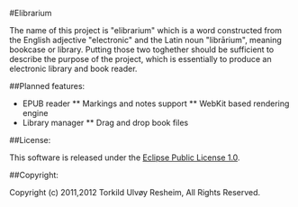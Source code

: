 #Elibrarium

The name of this project is "elibrarium" which is a word constructed from the
English adjective "electronic" and the Latin noun "librārium", meaning bookcase
or library. Putting those two toghether should be sufficient to describe the 
purpose of the project, which is essentially to produce an electronic library
and book reader.

##Planned features:

* EPUB reader
** Markings and notes support
** WebKit based rendering engine
* Library manager
** Drag and drop book files

##License:

This software is released under the [Eclipse Public License 1.0](http://www.eclipse.org/legal/epl-v10.html).

##Copyright:

Copyright (c) 2011,2012 Torkild Ulvøy Resheim, All Rights Reserved.